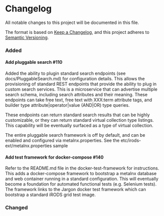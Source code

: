 # Changelog
All notable changes to this project will be documented in this file.

The format is based on [Keep a Changelog](https://keepachangelog.com/en/1.0.0/),
and this project adheres to [Semantic Versioning](https://semver.org/spec/v2.0.0.html).

### Added

#### Add pluggable search #110

Added the ability to plugin standard search endpoints (see docs/PluggableSearch.md) for configuration details. This allows the provisioning of standard
REST endpoints that provide the ability to plug in custom search services. This is a microservice that can advertise multiple search schema, including search attributes and their meaning. These endpoints can take free text, free text with XXX:term attribute tags, and builder type attribute|operator|value (AND|OR) type queries.

These endpoints can return standard search results that can be highly customizable, or they can return standard virtual collection type listings. This capability will be eventually surfaced as a type of virtual collection.

The entire pluggable search framework is off by default, and can be enabled and configured via metalnx.properties. See the etc/irods-ext/metalnx.properties sample


#### Add test framework for docker-compose #140

Refer to the README.md file in the docker-test-framework for instructions. This adds a docker-compose framework to bootstrap a metalnx database and web container running in a standard configuration. This will eventually become a foundation for automated functional tests (e.g. Selenium tests). The framework links to the Jargon docker test framework which can bootstrap a standard iRODS grid test image.

### Changed
